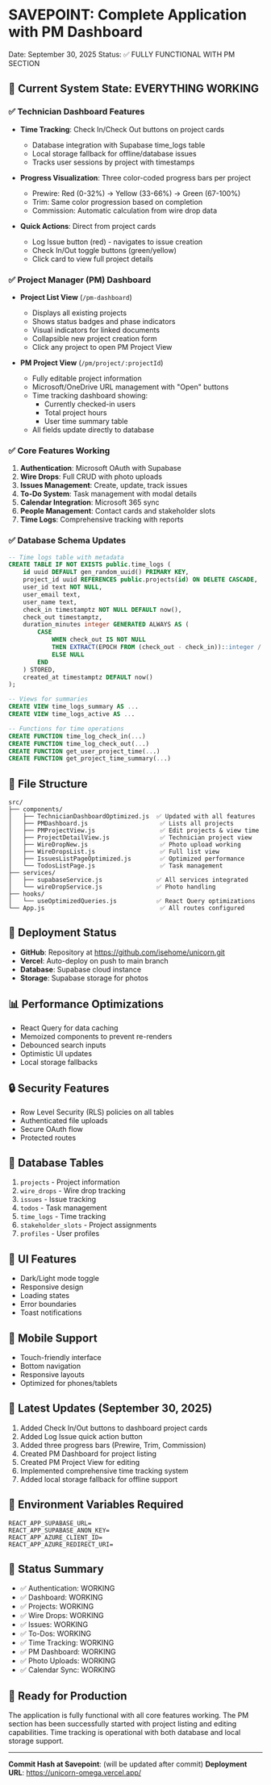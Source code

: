 # SAVEPOINT: Complete Application with PM Dashboard
Date: September 30, 2025
Status: ✅ FULLY FUNCTIONAL WITH PM SECTION

## 🎯 Current System State: EVERYTHING WORKING

### ✅ Technician Dashboard Features
- **Time Tracking**: Check In/Check Out buttons on project cards
  - Database integration with Supabase time_logs table
  - Local storage fallback for offline/database issues
  - Tracks user sessions by project with timestamps
  
- **Progress Visualization**: Three color-coded progress bars per project
  - Prewire: Red (0-32%) → Yellow (33-66%) → Green (67-100%)
  - Trim: Same color progression based on completion
  - Commission: Automatic calculation from wire drop data
  
- **Quick Actions**: Direct from project cards
  - Log Issue button (red) - navigates to issue creation
  - Check In/Out toggle buttons (green/yellow)
  - Click card to view full project details

### ✅ Project Manager (PM) Dashboard
- **Project List View** (`/pm-dashboard`)
  - Displays all existing projects
  - Shows status badges and phase indicators  
  - Visual indicators for linked documents
  - Collapsible new project creation form
  - Click any project to open PM Project View

- **PM Project View** (`/pm/project/:projectId`)
  - Fully editable project information
  - Microsoft/OneDrive URL management with "Open" buttons
  - Time tracking dashboard showing:
    - Currently checked-in users
    - Total project hours
    - User time summary table
  - All fields update directly to database

### ✅ Core Features Working
1. **Authentication**: Microsoft OAuth with Supabase
2. **Wire Drops**: Full CRUD with photo uploads
3. **Issues Management**: Create, update, track issues
4. **To-Do System**: Task management with modal details
5. **Calendar Integration**: Microsoft 365 sync
6. **People Management**: Contact cards and stakeholder slots
7. **Time Logs**: Comprehensive tracking with reports

### ✅ Database Schema Updates
```sql
-- Time logs table with metadata
CREATE TABLE IF NOT EXISTS public.time_logs (
    id uuid DEFAULT gen_random_uuid() PRIMARY KEY,
    project_id uuid REFERENCES public.projects(id) ON DELETE CASCADE,
    user_id text NOT NULL,
    user_email text,
    user_name text,
    check_in timestamptz NOT NULL DEFAULT now(),
    check_out timestamptz,
    duration_minutes integer GENERATED ALWAYS AS (
        CASE 
            WHEN check_out IS NOT NULL 
            THEN EXTRACT(EPOCH FROM (check_out - check_in))::integer / 60
            ELSE NULL
        END
    ) STORED,
    created_at timestamptz DEFAULT now()
);

-- Views for summaries
CREATE VIEW time_logs_summary AS ...
CREATE VIEW time_logs_active AS ...

-- Functions for time operations
CREATE FUNCTION time_log_check_in(...)
CREATE FUNCTION time_log_check_out(...)
CREATE FUNCTION get_user_project_time(...)
CREATE FUNCTION get_project_time_summary(...)
```

## 📁 File Structure
```
src/
├── components/
│   ├── TechnicianDashboardOptimized.js  ✅ Updated with all features
│   ├── PMDashboard.js                    ✅ Lists all projects
│   ├── PMProjectView.js                  ✅ Edit projects & view time
│   ├── ProjectDetailView.js              ✅ Technician project view
│   ├── WireDropNew.js                    ✅ Photo upload working
│   ├── WireDropsList.js                  ✅ Full list view
│   ├── IssuesListPageOptimized.js        ✅ Optimized performance
│   └── TodosListPage.js                  ✅ Task management
├── services/
│   ├── supabaseService.js               ✅ All services integrated
│   └── wireDropService.js               ✅ Photo handling
├── hooks/
│   └── useOptimizedQueries.js           ✅ React Query optimizations
└── App.js                                ✅ All routes configured
```

## 🚀 Deployment Status
- **GitHub**: Repository at https://github.com/isehome/unicorn.git
- **Vercel**: Auto-deploy on push to main branch
- **Database**: Supabase cloud instance
- **Storage**: Supabase storage for photos

## 📊 Performance Optimizations
- React Query for data caching
- Memoized components to prevent re-renders
- Debounced search inputs
- Optimistic UI updates
- Local storage fallbacks

## 🔒 Security Features
- Row Level Security (RLS) policies on all tables
- Authenticated file uploads
- Secure OAuth flow
- Protected routes

## 💾 Database Tables
1. `projects` - Project information
2. `wire_drops` - Wire drop tracking  
3. `issues` - Issue tracking
4. `todos` - Task management
5. `time_logs` - Time tracking
6. `stakeholder_slots` - Project assignments
7. `profiles` - User profiles

## 🎨 UI Features
- Dark/Light mode toggle
- Responsive design
- Loading states
- Error boundaries
- Toast notifications

## 📱 Mobile Support
- Touch-friendly interface
- Bottom navigation
- Responsive layouts
- Optimized for phones/tablets

## 🔄 Latest Updates (September 30, 2025)
1. Added Check In/Out buttons to dashboard project cards
2. Added Log Issue quick action button
3. Added three progress bars (Prewire, Trim, Commission)
4. Created PM Dashboard for project listing
5. Created PM Project View for editing
6. Implemented comprehensive time tracking system
7. Added local storage fallback for offline support

## 📝 Environment Variables Required
```
REACT_APP_SUPABASE_URL=
REACT_APP_SUPABASE_ANON_KEY=
REACT_APP_AZURE_CLIENT_ID=
REACT_APP_AZURE_REDIRECT_URI=
```

## 🚦 Status Summary
- ✅ Authentication: WORKING
- ✅ Dashboard: WORKING  
- ✅ Projects: WORKING
- ✅ Wire Drops: WORKING
- ✅ Issues: WORKING
- ✅ To-Dos: WORKING
- ✅ Time Tracking: WORKING
- ✅ PM Dashboard: WORKING
- ✅ Photo Uploads: WORKING
- ✅ Calendar Sync: WORKING

## 🎯 Ready for Production
The application is fully functional with all core features working. The PM section has been successfully started with project listing and editing capabilities. Time tracking is operational with both database and local storage support.

---
**Commit Hash at Savepoint**: (will be updated after commit)
**Deployment URL**: https://unicorn-omega.vercel.app/
